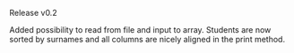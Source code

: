 Release v0.2

Added possibility to read from file and input to array.
Students are now sorted by surnames and all columns are nicely aligned in the print method.
